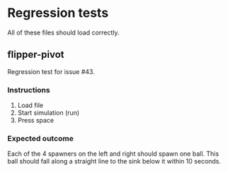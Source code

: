 # Regression tests

All of these files should load correctly.

## flipper-pivot

Regression test for issue #43.

### Instructions
1. Load file
2. Start simulation (run)
3. Press space

### Expected outcome
Each of the 4 spawners on the left and right should spawn one ball. This ball
should fall along a straight line to the sink below it within 10 seconds.
